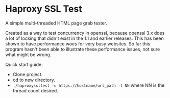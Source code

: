 # Haproxy SSL Test

A simple multi-threaded HTML page grab tester.

Created as a way to test concurrency in openssl, because openssl 3.x
does a lot of locking that didn't exist in the 1.1 and earlier releases.
This has been shown to have performance woes for very busy websites.
So far this program hasn't been able to illustrate these performance
issues, not sure what might be wrong.

Quick start guide:

* Clone project.
* cd to new directory.
* `./haproxyssltest -u https://hostname/url_path -t NN` where NN is the
thread count desired.

